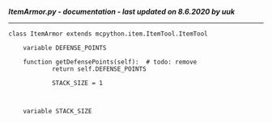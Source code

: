 ***ItemArmor.py - documentation - last updated on 8.6.2020 by uuk***
___

    class ItemArmor extends mcpython.item.ItemTool.ItemTool

        variable DEFENSE_POINTS

        function getDefensePoints(self):  # todo: remove
                return self.DEFENSE_POINTS
                
                STACK_SIZE = 1
                
                

        variable STACK_SIZE